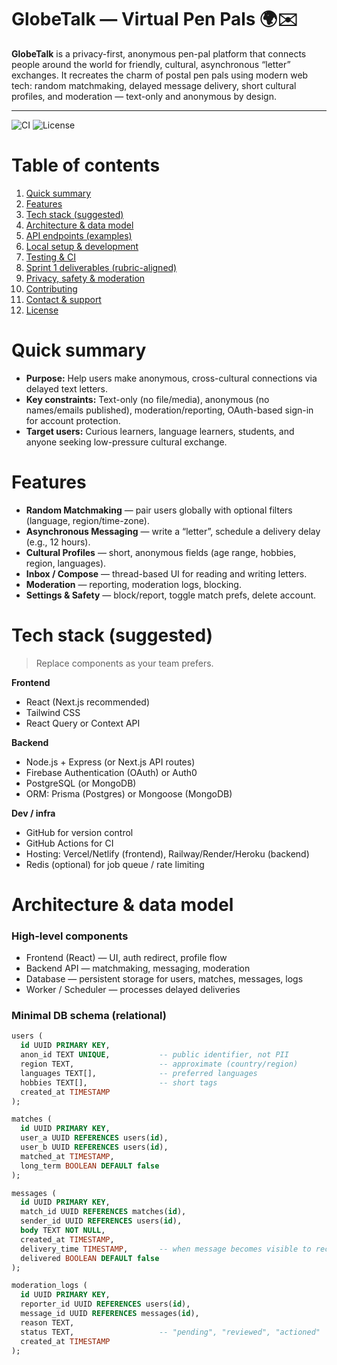 # GlobeTalk — Virtual Pen Pals 🌍✉️

**GlobeTalk** is a privacy-first, anonymous pen-pal platform that connects people around the world for friendly, cultural, asynchronous “letter” exchanges. It recreates the charm of postal pen pals using modern web tech: random matchmaking, delayed message delivery, short cultural profiles, and moderation — text-only and anonymous by design.

---

![CI](https://img.shields.io/badge/ci-pending-lightgrey)
![License](https://img.shields.io/badge/license-MIT-blue)

# Table of contents
1. [Quick summary](#quick-summary)  
2. [Features](#features)  
3. [Tech stack (suggested)](#tech-stack-suggested)  
4. [Architecture & data model](#architecture--data-model)  
5. [API endpoints (examples)](#api-endpoints-examples)  
6. [Local setup & development](#local-setup--development)  
7. [Testing & CI](#testing--ci)  
8. [Sprint 1 deliverables (rubric-aligned)](#sprint-1-deliverables-rubric-aligned)  
9. [Privacy, safety & moderation](#privacy-safety--moderation)  
10. [Contributing](#contributing)  
11. [Contact & support](#contact--support)  
12. [License](#license)

# Quick summary
- **Purpose:** Help users make anonymous, cross-cultural connections via delayed text letters.  
- **Key constraints:** Text-only (no file/media), anonymous (no names/emails published), moderation/reporting, OAuth-based sign-in for account protection.  
- **Target users:** Curious learners, language learners, students, and anyone seeking low-pressure cultural exchange.

# Features
- **Random Matchmaking** — pair users globally with optional filters (language, region/time-zone).  
- **Asynchronous Messaging** — write a “letter”, schedule a delivery delay (e.g., 12 hours).  
- **Cultural Profiles** — short, anonymous fields (age range, hobbies, region, languages).  
- **Inbox / Compose** — thread-based UI for reading and writing letters.  
- **Moderation** — reporting, moderation logs, blocking.  
- **Settings & Safety** — block/report, toggle match prefs, delete account.

# Tech stack (suggested)
> Replace components as your team prefers.

**Frontend**
- React (Next.js recommended)  
- Tailwind CSS  
- React Query or Context API

**Backend**
- Node.js + Express (or Next.js API routes)  
- Firebase Authentication (OAuth) or Auth0  
- PostgreSQL (or MongoDB)  
- ORM: Prisma (Postgres) or Mongoose (MongoDB)

**Dev / infra**
- GitHub for version control  
- GitHub Actions for CI  
- Hosting: Vercel/Netlify (frontend), Railway/Render/Heroku (backend)  
- Redis (optional) for job queue / rate limiting

# Architecture & data model

### High-level components
- Frontend (React) — UI, auth redirect, profile flow  
- Backend API — matchmaking, messaging, moderation  
- Database — persistent storage for users, matches, messages, logs  
- Worker / Scheduler — processes delayed deliveries

### Minimal DB schema (relational)
```sql
users (
  id UUID PRIMARY KEY,
  anon_id TEXT UNIQUE,           -- public identifier, not PII
  region TEXT,                   -- approximate (country/region)
  languages TEXT[],              -- preferred languages
  hobbies TEXT[],                -- short tags
  created_at TIMESTAMP
);

matches (
  id UUID PRIMARY KEY,
  user_a UUID REFERENCES users(id),
  user_b UUID REFERENCES users(id),
  matched_at TIMESTAMP,
  long_term BOOLEAN DEFAULT false
);

messages (
  id UUID PRIMARY KEY,
  match_id UUID REFERENCES matches(id),
  sender_id UUID REFERENCES users(id),
  body TEXT NOT NULL,
  created_at TIMESTAMP,
  delivery_time TIMESTAMP,       -- when message becomes visible to recipient
  delivered BOOLEAN DEFAULT false
);

moderation_logs (
  id UUID PRIMARY KEY,
  reporter_id UUID REFERENCES users(id),
  message_id UUID REFERENCES messages(id),
  reason TEXT,
  status TEXT,                   -- "pending", "reviewed", "actioned"
  created_at TIMESTAMP
);
